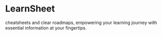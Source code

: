 # LearnSheet
cheatsheets and clear roadmaps, empowering your learning journey with essential information at your fingertips.
